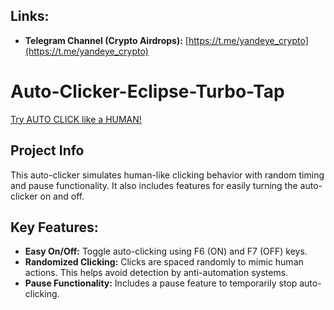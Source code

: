 ## Links:

* **Telegram Channel (Crypto Airdrops):** [https://t.me/yandeye_crypto](https://t.me/yandeye_crypto)

# Auto-Clicker-Eclipse-Turbo-Tap

[Try AUTO CLICK like a HUMAN!](https://github.com/yandeyka/Auto-Clicker-Eclipse-Turbo-Tap)

## Project Info

This auto-clicker simulates human-like clicking behavior with random timing and pause functionality. It also includes features for easily turning the auto-clicker on and off.

## Key Features:

* **Easy On/Off:** Toggle auto-clicking using F6 (ON) and F7 (OFF) keys.
* **Randomized Clicking:**  Clicks are spaced randomly to mimic human actions.  This helps avoid detection by anti-automation systems.
* **Pause Functionality:**  Includes a pause feature to temporarily stop auto-clicking.
